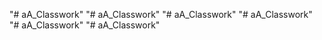 "# aA_Classwork" 
"# aA_Classwork" 
"# aA_Classwork" 
"# aA_Classwork" 
"# aA_Classwork" 
"# aA_Classwork" 
